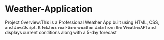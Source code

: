 # Weather-Application
Project Overview:This is a Professional Weather App built using HTML, CSS, and JavaScript. It fetches real-time weather data from the WeatherAPI  and displays current conditions along with a 5-day forecast.   
